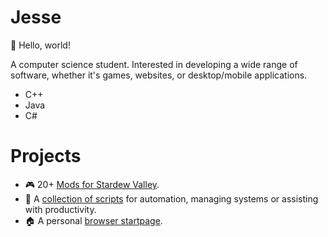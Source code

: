 # Jesse
👋 Hello, world!

A computer science student. Interested in developing a wide range of software, whether it's games, websites, or desktop/mobile applications.

- C++
- Java
- C#

Projects
========
- 🎮 20+ [Mods for Stardew Valley][1].
- 📜 A [collection of scripts][2] for automation, managing systems or
  assisting with productivity.
- 🏠 A personal [browser startpage][3].

[1]: https://github.com/JessebotX/StardewValleyMods
[2]: https://github.com/JessebotX/bin
[3]: https://github.com/JessebotX/startpage
